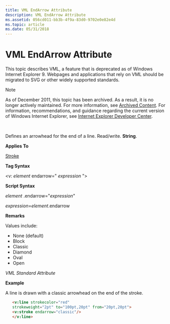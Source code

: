 ```yaml
---
title: VML EndArrow Attribute
description: VML EndArrow Attribute
ms.assetid: 056cd011-bb3b-4f9a-83d0-9702e0e82e4d
ms.topic: article
ms.date: 05/31/2018
---
```


# VML EndArrow Attribute

This topic describes VML, a feature that is deprecated as of Windows Internet Explorer 9. Webpages and applications that rely on VML should be migrated to SVG or other widely supported standards.

> [!Note]  
> As of December 2011, this topic has been archived. As a result, it is no longer actively maintained. For more information, see [Archived Content](https://docs.microsoft.com/previous-versions/windows/internet-explorer/ie-developer/). For information, recommendations, and guidance regarding the current version of Windows Internet Explorer, see [Internet Explorer Developer Center](https://go.microsoft.com/fwlink/p/?linkid=204313).

 

Defines an arrowhead for the end of a line. Read/write. **String**.

**Applies To**

[Stroke](msdn-online-vml-stroke-element.md)

**Tag Syntax**

<v: *element* endarrow=" *expression* ">

**Script Syntax**

*element* .endarrow="*expression*"

*expression*=*element*.endarrow

**Remarks**

Values include:

-   None (default)
-   Block
-   Classic
-   Diamond
-   Oval
-   Open

*VML Standard Attribute*

**Example**

A line is drawn with a classic arrowhead on the end of the stroke.


```HTML
   <v:line strokecolor="red"
   strokeweight="2pt" to="100pt,20pt" from="20pt,20pt">
   <v:stroke endarrow="classic"/>
   </v:line>
```



 

 




